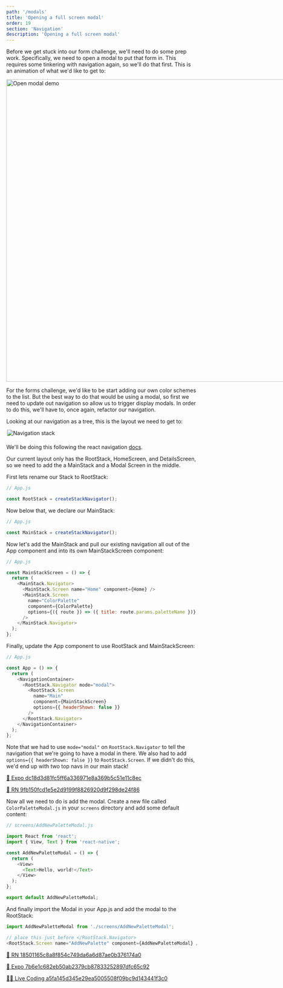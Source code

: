 ```yaml
---
path: '/modals'
title: 'Opening a full screen modal'
order: 19
section: 'Navigation'
description: 'Opening a full screen modal'
---
```


Before we get stuck into our form challenge, we'll need to do some prep work. Specifically, we need to open a modal to put that form in. This requires some tinkering with navigation again, so we'll do that first. This is an animation of what we'd like to get to:

<div style="width:800px; display:flex; margin:0 auto;">
  <img alt="Open modal demo" src="./images/open-modal-demo.gif" width="800" />
</div>

For the forms challenge, we'd like to be start adding our own color schemes to the list. But the best way to do that would be using a modal, so first we need to update out navigation so allow us to trigger display modals. In order to do this, we'll have to, once again, refactor our navigation.

Looking at our navigation as a tree, this is the layout we need to get to:

<div style="width:500px;margin:0 auto;margin-bottom:20px">
    <img alt="Navigation stack" src="./images/stack.png" />
</div>

We'll be doing this following the react navigation [docs](https://reactnavigation.org/docs/modal/).

Our current layout only has the RootStack, HomeScreen, and DetailsScreen, so we need to add the a MainStack and a Modal Screen in the middle.

First lets rename our Stack to RootStack:

```js
// App.js

const RootStack = createStackNavigator();
```

Now below that, we declare our MainStack:

```js
// App.js

const MainStack = createStackNavigator();
```

Now let's add the MainStack and pull our existing navigation all out of the App component and into its own MainStackScreen component:

```js
// App.js

const MainStackScreen = () => {
  return (
    <MainStack.Navigator>
      <MainStack.Screen name="Home" component={Home} />
      <MainStack.Screen
        name="ColorPalette"
        component={ColorPalette}
        options={({ route }) => ({ title: route.params.paletteName })}
      />
    </MainStack.Navigator>
  );
};
```

Finally, update the App component to use RootStack and MainStackScreen:

```js
// App.js

const App = () => {
  return (
    <NavigationContainer>
      <RootStack.Navigator mode="modal">
        <RootStack.Screen
          name="Main"
          component={MainStackScreen}
          options={{ headerShown: false }}
        />
      </RootStack.Navigator>
    </NavigationContainer>
  );
};
```

Note that we had to use `mode="modal"` on `RootStack.Navigator` to tell the navigation that we're going to have a modal in there. We also had to add `options={{ headerShown: false }}` to `RootStack.Screen`. If we didn't do this, we'd end up with two top navs in our main stack!

[🔗 Expo dc18d3d81fc5ff6a336971e8a369b5c51e11c8ec](https://github.com/kadikraman/AwesomeProjectExpo/commit/dc18d3d81fc5ff6a336971e8a369b5c51e11c8ec)

[🔗 RN 9fb150fcd1e5e2d9199f8826920d9f298de24f86](https://github.com/kadikraman/AwesomeProjectRN/commit/9fb150fcd1e5e2d9199f8826920d9f298de24f86)

Now all we need to do is add the modal. Create a new file called `ColorPaletteModal.js` in your `screens` directory and add some default content:

```js
// screens/AddNewPaletteModal.js

import React from 'react';
import { View, Text } from 'react-native';

const AddNewPaletteModal = () => {
  return (
    <View>
      <Text>Hello, world!</Text>
    </View>
  );
};

export default AddNewPaletteModal;
```

And finally import the Modal in your App.js and add the modal to the RootStack:

```js
import AddNewPaletteModal from './screens/AddNewPaletteModal';

// place this just before </RootStack.Navigator>
<RootStack.Screen name="AddNewPalette" component={AddNewPaletteModal} />;
```

[🔗 RN 18501165c8a8f854c749da6a6d87ae0b376174a0](https://github.com/kadikraman/AwesomeProjectRN/commit/18501165c8a8f854c749da6a6d87ae0b376174a0)

[🔗 Expo 7b6e1c682eb50ab2379cb87833252897dfc65c92](https://github.com/kadikraman/AwesomeProjectExpo/commit/7b6e1c682eb50ab2379cb87833252897dfc65c92)

[👩‍💻 Live Coding a5fa145d345e29ea5005508f09bc9d143441f3c0](https://github.com/FrontendMasters/AwesomeProjectExpo/commit/a5fa145d345e29ea5005508f09bc9d143441f3c0)
